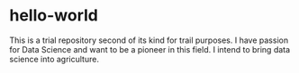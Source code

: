# hello-world
This is a trial repository second of its kind for trail purposes.
I have passion for Data Science and want to be a pioneer in this field. 
I intend to bring data science into agriculture.

